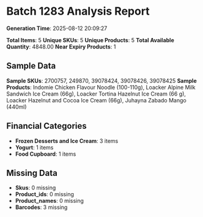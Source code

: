 # Batch 1283 Analysis Report

**Generation Time**: 2025-08-12 20:09:27

**Total Items**: 5
**Unique SKUs**: 5
**Unique Products**: 5
**Total Available Quantity**: 4848.00
**Near Expiry Products**: 1

## Sample Data
**Sample SKUs**: 2700757, 249870, 39078424, 39078426, 39078425
**Sample Products**: Indomie Chicken Flavour Noodle (100-110g), Loacker Alpine Milk Sandwich Ice Cream (66g), Loacker Tortina Hazelnut Ice Cream (66 g), Loacker Hazelnut and Cocoa Ice Cream (66g), Juhayna Zabado Mango (440ml)

## Financial Categories
- **Frozen Desserts and Ice Cream**: 3 items
- **Yogurt**: 1 items
- **Food Cupboard**: 1 items

## Missing Data
- **Skus**: 0 missing
- **Product_ids**: 0 missing
- **Product_names**: 0 missing
- **Barcodes**: 3 missing
